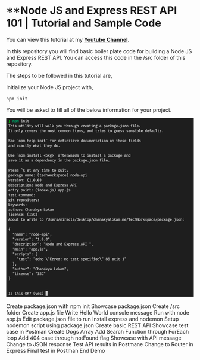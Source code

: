 # **Node JS and Express REST API 101 | Tutorial and Sample Code

You can view this tutorial at my [**Youtube Channel**]().

In this repository you will find basic boiler plate code for building a Node JS and Express REST API. You can access this code in the /src folder of this repository. 

The steps to be followed in this tutorial are, 

Initialize your Node JS project with, 

```shell
npm init
```

You will be asked to fill all of the below information for your project. 

![npm init command](/images/npm-init.png)

Create package.json with npm init
Showcase package.json 
Create /src folder 
Create app.js file 
Write Hello World console message 
Run with node app.js 
Edit package.json file to run 
Install express and nodemon 
Setup nodemon script using package.json 
Create basic REST API 
Showcase test case in Postman
Create Dogs Array 
Add Search Function through ForEach loop 
Add 404 case through notFound flag
Showcase with API message
Change to JSON response
Test API results in Postmane
Change to Router in Express 
Final test in Postman
End Demo